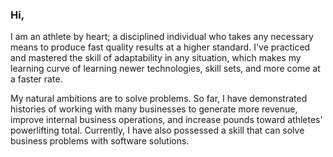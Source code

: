 ### Hi,

I am an athlete by heart; a disciplined individual who takes any necessary means to produce fast quality results at a higher standard. I've practiced and mastered the skill of adaptability in any situation, which makes my learning curve of learning newer technologies, skill sets, and more come at a faster rate.

My natural ambitions are to solve problems. So far, I have demonstrated histories of working with many businesses to generate more revenue, improve internal business operations, and increase pounds toward athletes' powerlifting total. Currently, I have also possessed a skill that can solve business problems with software solutions.
